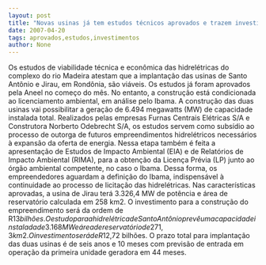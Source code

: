 ```yaml
---
layout: post
title: "Novas usinas já tem estudos técnicos aprovados e trazem investimentos bilionários"
date: 2007-04-20
tags: aprovados,estudos,investimentos
author: None
---
```

Os estudos de viabilidade técnica e econômica das hidrelétricas do complexo do rio Madeira atestam que a implantação das usinas de Santo Antônio e Jirau, em Rondônia, são viáveis. Os estudos já foram aprovados pela Aneel no começo do mês. No entanto, a construção está condicionada ao licenciamento ambiental, em análise pelo Ibama.
A construção das duas usinas vai possibilitar a geração de 6.494 megawatts (MW) de capacidade instalada total. 
Realizados pelas empresas Furnas Centrais Elétricas S/A e Construtora Norberto Odebrecht S/A, os estudos servem como subsídio ao processo de outorga de futuros empreendimentos hidrelétricos necessários à expansão da oferta de energia. 
Nessa etapa também é feita a apresentação de Estudos de Impacto Ambiental (EIA) e de Relatórios de Impacto Ambiental (RIMA), para a obtenção da Licença Prévia (LP) junto ao órgão ambiental competente, no caso o Ibama. Dessa forma, os empreendedores aguardam a definição do Ibama, indispensável à continuidade ao processo de licitação das hidrelétricas.
Nas características aprovadas, a usina de Jirau terá 3.326,4 MW de potência e área de reservatório calculada em 258 km2. O investimento para a construção do empreendimento será da ordem de R$13 bilhões. 
O estudo para a hidrelétrica de Santo Antônio prevê uma capacidade instalada de 3.168 MW e área de reservatório de 271,3 km2. O investimento será de R$12,72 bilhões. 
O prazo total para implantação das duas usinas é de seis anos e 10 meses com previsão de entrada em operação da primeira unidade geradora em 44 meses. 